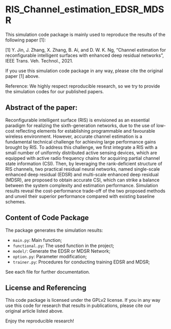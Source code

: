 # RIS_Channel_estimation_EDSR_MDSR

This simulation code package is mainly used to reproduce the results of the following paper [1]:

[1] Y. Jin, J. Zhang, X. Zhang, B. Ai, and D. W. K. Ng, “Channel estimation for reconfigurable intelligent surfaces with enhanced deep residual networks”, IEEE Trans. Veh. Technol., 2021.

If you use this simulation code package in any way, please cite the original paper [1] above. 

Reference: We highly respect reproducible research, so we try to provide the simulation codes for our published papers. 

## Abstract of the paper: 

Reconfigurable intelligent surface (RIS) is envisioned as an essential paradigm for realizing the sixth-generation networks, due to the use of low-cost reflecting elements for establishing programmable and favourable wireless environment. However, accurate channel estimation is a fundamental technical challenge for achieving large performance gains brought by RIS. To address this challenge, we first integrate a RIS with a small number of uniformly distributed active sensing devices, which are equipped with active radio frequency chains for acquiring partial channel state information (CSI). Then, by leveraging the rank-deficient structure of RIS channels, two practical residual neural networks, named single-scale enhanced deep residual (EDSR) and multi-scale enhanced deep residual (MDSR), are proposed to obtain accurate CSI, which can strike a balance between the system complexity and estimation performance. Simulation results reveal the cost-performance trade-off of the two proposed methods and unveil their superior performance compared with existing baseline schemes.

## Content of Code Package

The package generates the simulation results:

- `main.py`: Main function;
- `functional.py`: The used function in the project;
- `model/`: Generate the EDSR or MDSR Network;
- `option.py`: Parameter modification;
- `trainer.py`: Procedures for conducting training EDSR and MDSR;

See each file for further documentation.

## License and Referencing

This code package is licensed under the GPLv2 license. If you in any way use this code for research that results in publications, please cite our original article listed above.

Enjoy the reproducible research!








